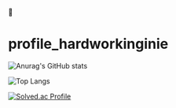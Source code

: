 🌱

<!--
**Youngini/Youngini** is a ✨ _special_ ✨ repository because its `README.md` (this file) appears on your GitHub profile.

Here are some ideas to get you started:

- 🔭 I’m currently working on ...
- 🌱 I’m currently learning ...
- 👯 I’m looking to collaborate on ...
- 🤔 I’m looking for help with ...
- 💬 Ask me about ...
- 📫 How to reach me: ...
- 😄 Pronouns: ...
- ⚡ Fun fact: ...
-  Hi there 👋
-->

# profile_hardworkinginie
![Anurag's GitHub stats](https://github-readme-stats.vercel.app/api?username=Youngini&&show_icons=true&theme=nightowl)

![Top Langs](https://github-readme-stats.vercel.app/api/top-langs/?username=Youngini&layout=compact&theme=nightowl)

[![Solved.ac Profile](http://mazassumnida.wtf/api/generate_badge?boj=hardworkingini)](https://solved.ac/hardworkingini)
